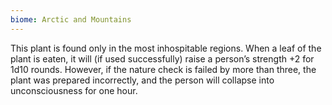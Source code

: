 ```yaml
---
biome: Arctic and Mountains
---
```

This plant is found only in the most inhospitable regions. When a leaf of the plant is eaten, it will (if used successfully) raise a person’s strength +2 for 1d10 rounds. However, if the nature check is failed by more than three, the plant was prepared incorrectly, and the person will collapse into unconsciousness for one hour. 

